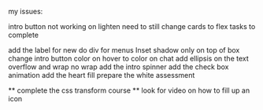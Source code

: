 my issues:

intro button not working on lighten
need to still change cards to flex
tasks to complete

add the label for new
do div for menus
Inset shadow only on top of box
change intro button color on hover to color on chat
add ellipsis on the text overflow and wrap no wrap
add the intro spinner
add the check box animation
add the heart fill
prepare the white assessment

** complete the css transform course
** look for video on how to fill up an icon 